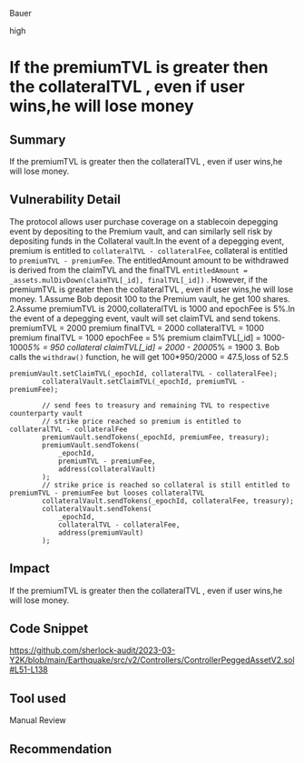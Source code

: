 Bauer

high

# If the premiumTVL is greater then the collateralTVL , even if user wins,he will lose money

## Summary
If the premiumTVL is greater then the collateralTVL , even if user wins,he will lose money.
## Vulnerability Detail
The protocol allows user purchase coverage on a stablecoin depegging event by depositing to the Premium vault, and can similarly sell risk by depositing funds in the Collateral vault.In the event of a depegging event, premium is entitled to `collateralTVL - collateralFee`, collateral is entitled to `premiumTVL - premiumFee`.  The entitledAmount amount to be withdrawed is derived from the claimTVL and the finalTVL `entitledAmount = _assets.mulDivDown(claimTVL[_id], finalTVL[_id])` . However, if the premiumTVL is greater then the collateralTVL , even if user wins,he will lose money.
1.Assume Bob deposit 100 to the Premium vault, he get 100 shares. 
2.Assume premiumTVL is 2000,collateralTVL is 1000 and epochFee is 5%.In the event of a depegging event, vault will set claimTVL and send tokens.
 premiumTVL = 2000
 premium finalTVL = 2000
 collateralTVL  = 1000
 premium  finalTVL = 1000
 epochFee = 5%
 premium claimTVL[_id] = 1000-1000*5% = 950
 collateral  claimTVL[_id] = 2000 - 2000*5% = 1900
3. Bob calls the `withdraw()` function, he will get 100*950/2000 = 47.5,loss of  52.5

```solidity
premiumVault.setClaimTVL(_epochId, collateralTVL - collateralFee);
        collateralVault.setClaimTVL(_epochId, premiumTVL - premiumFee);

        // send fees to treasury and remaining TVL to respective counterparty vault
        // strike price reached so premium is entitled to collateralTVL - collateralFee
        premiumVault.sendTokens(_epochId, premiumFee, treasury);
        premiumVault.sendTokens(
            _epochId,
            premiumTVL - premiumFee,
            address(collateralVault)
        );
        // strike price is reached so collateral is still entitled to premiumTVL - premiumFee but looses collateralTVL
        collateralVault.sendTokens(_epochId, collateralFee, treasury);
        collateralVault.sendTokens(
            _epochId,
            collateralTVL - collateralFee,
            address(premiumVault)
        );

```
## Impact
If the premiumTVL is greater then the collateralTVL , even if user wins,he will lose money.

## Code Snippet
https://github.com/sherlock-audit/2023-03-Y2K/blob/main/Earthquake/src/v2/Controllers/ControllerPeggedAssetV2.sol#L51-L138

## Tool used

Manual Review

## Recommendation
